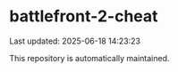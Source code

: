 # battlefront-2-cheat

Last updated: 2025-06-18 14:23:23

This repository is automatically maintained.
